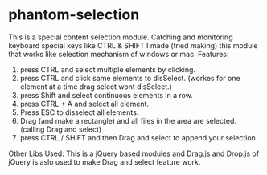phantom-selection
===========
This is a special content selection module. Catching and monitoring keyboard special keys like CTRL & SHIFT I made (tried making) this module that works like selection mechanism of windows or mac.
Features: 
  1. press CTRL and select multiple elements by clicking.
  2. press CTRL and click same elements to disSelect. (workes for one element at a time drag select wont disSelect.)
  3. press Shift and select continuous elements in a row.
  4. press CTRL + A and select all element.
  5. Press ESC to disselect all elements.
  6. Drag (and make a rectangle) and all files in the area are selected. (calling Drag and select)
  7. press CTRL / SHIFT and then Drag and select to append your selection.
  
Other Libs Used:
  This is a jQuery based modules and Drag.js and Drop.js of jQuery is aslo used to make Drag and select feature work.
